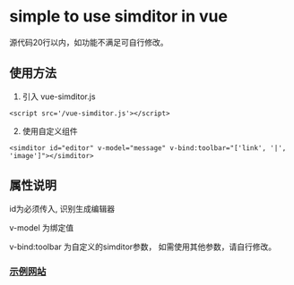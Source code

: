 # simple to use simditor in vue

源代码20行以内，如功能不满足可自行修改。

## 使用方法
1. 引入 vue-simditor.js

```
<script src='/vue-simditor.js'></script>
```

2. 使用自定义组件
```
<simditor id="editor" v-model="message" v-bind:toolbar="['link', '|', 'image']"></simditor>
```


## 属性说明
id为必须传入, 识别生成编辑器

v-model 为绑定值

v-bind:toolbar 为自定义的simditor参数， 如需使用其他参数，请自行修改。


### [示例网站](https://tans.github.io/vue-simditor/demo.html)